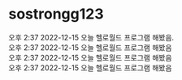 # sostrongg123

오후 2:37 2022-12-15 오늘 헬로월드 프로그램 해봤음.    
오후 2:37 2022-12-15 오늘 헬로월드 프로그램 해봤음    
오후 2:37 2022-12-15 오늘 헬로월드 프로그램 해봤음      
오후 2:37 2022-12-15 오늘 헬로월드 프로그램 해봤음      

